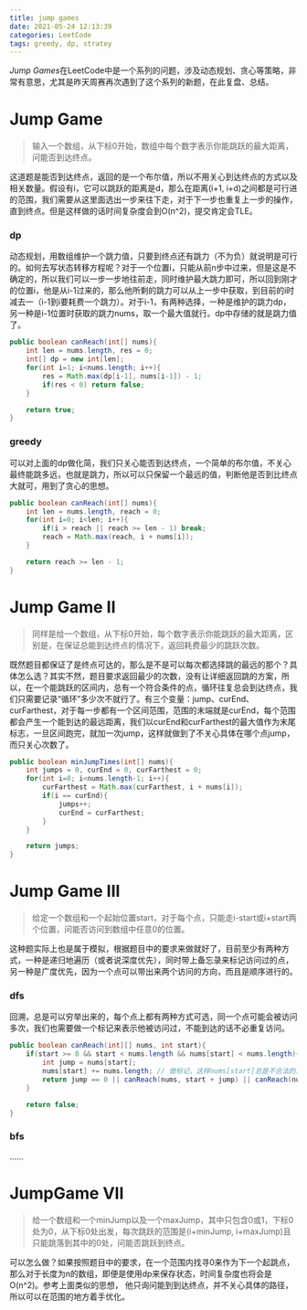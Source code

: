 ```yaml
---
title: jump games
date: 2021-05-24 12:13:39
categories: LeetCode
tags: greedy, dp, stratey
---
```


*Jump Games*在LeetCode中是一个系列的问题，涉及动态规划、贪心等策略，非常有意思，尤其是昨天周赛再次遇到了这个系列的新题，在此复盘、总结。

<!-- more -->

<!-- toc -->

# Jump Game

> 输入一个数组，从下标0开始，数组中每个数字表示你能跳跃的最大距离，问能否到达终点。

这道题是能否到达终点，返回的是一个布尔值，所以不用关心到达终点的方式以及相关数量。假设有i，它可以跳跃的距离是d，那么在距离(i+1, i+d)之间都是可行进的范围，我们需要从这里面选出一步来往下走，对于下一步也重复上一步的操作，直到终点。但是这样做的话时间复杂度会到O(n^2)，提交肯定会TLE。

### dp

动态规划，用数组维护一个跳力值，只要到终点还有跳力（不为负）就说明是可行的。如何去写状态转移方程呢？对于一个位置i，只能从前n步中过来，但是这是不确定的，所以我们可以一步一步地往前走，同时维护最大跳力即可，所以回到刚才的位置i，他是从i-1过来的，那么他所剩的跳力可以从上一步中获取，到目前的i时减去一（i-1到i要耗费一个跳力）。对于i-1，有两种选择，一种是维护的跳力dp，另一种是i-1位置时获取的跳力nums，取一个最大值就行。dp中存储的就是跳力值了。

```java
public boolean canReach(int[] nums){
    int len = nums.length, res = 0;
    int[] dp = new int[len];
    for(int i=1; i<nums.length; i++){
        res = Math.max(dp[i-1], nums[i-1]) - 1;
        if(res < 0) return false;
    }

    return true;
}
```

### greedy

可以对上面的dp做化简，我们只关心能否到达终点，一个简单的布尔值，不关心最终能跳多远，也就是跳力，所以可以只保留一个最远的值，判断他是否到比终点大就可，用到了贪心的思想。

```java
public boolean canReach(int[] nums){
    int len = nums.length, reach = 0;
    for(int i=0; i<len; i++){
        if(i > reach || reach >= len - 1) break;
        reach = Math.max(reach, i + nums[i]);
    }

    return reach >= len - 1;
}
```

# Jump Game II

> 同样是给一个数组，从下标0开始，每个数字表示你能跳跃的最大距离，区别是，在保证总能到达终点的情况下，返回耗费最少的跳跃次数。

既然题目都保证了是终点可达的，那么是不是可以每次都选择跳的最远的那个？具体怎么选？其实不然，题目要求返回最少的次数，没有让详细返回跳的方案，所以，在一个能跳跃的区间内，总有一个符合条件的点，循环往复总会到达终点，我们只需要记录“循环”多少次不就行了。有三个变量：jump、curEnd、curFarthest，对于每一步都有一个区间范围，范围的末端就是curEnd，每个范围都会产生一个能到达的最远距离，我们以curEnd和curFarthest的最大值作为末尾标志，一旦区间跑完，就加一次jump，这样就做到了不关心具体在哪个点jump，而只关心次数了。

```java
public boolean minJumpTimes(int[] nums){
    int jumps = 0, curEnd = 0, curFarthest = 0;
    for(int i=0; i<nums.length-1; i++){
        curFarthest = Math.max(curFarthest, i + nums[i]);
        if(i == curEnd){
            jumps++;
            curEnd = curFarthest;
        }
    }

    return jumps;
}
```

# Jump Game III

> 给定一个数组和一个起始位置start，对于每个点，只能走i-start或i+start两个位置，问能否访问到数组中任意0的位置。

这种题实际上也是属于模拟，根据题目中的要求来做就好了，目前至少有两种方式，一种是递归地遍历（或者说深度优先），同时带上备忘录来标记访问过的点，另一种是广度优先，因为一个点可以带出来两个访问的方向，而且是顺序进行的。

### dfs

回溯，总是可以穷举出来的，每个点上都有两种方式可选，同一个点可能会被访问多次，我们也需要做一个标记来表示他被访问过，不能到达的话不必重复访问。

```java
public boolean canReach(int][] nums, int start){
    if(start >= 0 && start < nums.length && nums[start] < nums.length){
        int jump = nums[start];
        nums[start] += nums.length; // 做标记，这样nums[start]总是不合法的，不会再访问了
        return jump == 0 || canReach(nums, start + jump) || canReach(nums, start - jump);
    }

    return false;
}
```

### bfs

……

# JumpGame VII

> 给一个数组和一个minJump以及一个maxJump，其中只包含0或1，下标0处为0，从下标0处出发，每次跳跃的范围是(i+minJump, i+maxJump)且只能跳落到其中的0处，问能否跳跃到终点。

可以怎么做？如果按照题目中的要求，在一个范围内找寻0来作为下一个起跳点，那么对于长度为n的数组，即便是使用dp来保存状态，时间复杂度也将会是O(n^2)。参考上面类似的思想， 他只询问能到到达终点，并不关心具体的路径，所以可以在范围的地方着手优化。